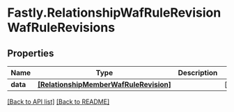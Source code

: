 # Fastly.RelationshipWafRuleRevisionWafRuleRevisions

## Properties

Name | Type | Description | Notes
------------ | ------------- | ------------- | -------------
**data** | [**[RelationshipMemberWafRuleRevision]**](RelationshipMemberWafRuleRevision.md) |  | [optional] 


[[Back to API list]](../../README.md#endpoints) [[Back to README]](../../README.md)
